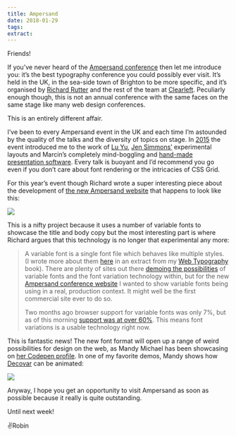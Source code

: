 ```yaml
---
title: Ampersand
date: 2018-01-29
tags:
extract:
---
```


Friends!

If you’ve never heard of the [Ampersand conference](https://2018.ampersandconf.com/) then let me introduce you: it’s the best typography conference you could possibly ever visit. It’s held in the UK, in the sea-side town of Brighton to be more specific, and it’s organised by [Richard Rutter](http://clagnut.com/) and the rest of the team at [Clearleft](https://clearleft.com/). Peculiarly enough though, this is not an annual conference with the same faces on the same stage like many web design conferences.

This is an entirely different affair.

I’ve been to every Ampersand event in the UK and each time I’m astounded by the quality of the talks and the diversity of topics on stage. In [2015](http://robinrendle.com/notes/ampersand-2015/) the event introduced me to the work of [Lu Yu](https://twitter.com/lugotype), [Jen Simmons’](http://jensimmons.com) experimental layouts and Marcin’s completely mind-boggling and [hand-made presentation software](https://medium.com/the-rectangle-behind-you/the-rectangle-behind-you-103179fcfc32). Every talk is buoyant and I’d recommend you go even if you don’t care about font rendering or the intricacies of CSS Grid.

For this year’s event though Richard wrote a super interesting piece about the development of [the new Ampersand website](https://medium.com/clear-left-thinking/how-to-use-variable-fonts-in-the-real-world-e6d73065a604) that happens to look like this:

![](https://buttondown.s3.us-west-2.amazonaws.com/images/c87ab7e4-a9f3-4acd-9b4c-f6635627cf7b.png)

This is a nifty project because it uses a number of variable fonts to showcase the title and body copy but the most interesting part is where Richard argues that this technology is no longer that experimental any more:

> A variable font is a single font file which behaves like multiple styles. (I wrote more about them [here](https://medium.com/@clagnut/get-started-with-variable-fonts-c055fd73ecd7) in an extract from my [Web Typography](http://book.webtypography.net/) book). There are plenty of sites out there [demoing the possibilities](https://codepen.io/mandymichael/) of variable fonts and the font variation technology within, but for the new [Ampersand conference website](https://2018.ampersandconf.com/) I wanted to show variable fonts being using in a real, production context. It might well be the first commercial site ever to do so.
>
> Two months ago browser support for variable fonts was only 7%, but as of this morning [support was at over 60%](https://caniuse.com/#search=variable%20fonts). This means font variations is a usable technology right now.

This is fantastic news! The new font format will open up a range of weird possibilities for design on the web, as Mandy Michael has been showcasing on [her Codepen profile](https://codepen.io/mandymichael/). In one of my favorite demos, Mandy shows how [Decovar](https://www.typenetwork.com/brochure/decovar-a-decorative-variable-font-by-david-berlow) can be animated:

![](https://buttondown.s3.us-west-2.amazonaws.com/images/4434575f-884c-465a-941e-f6b20ee53e81.gif)

Anyway, I hope you get an opportunity to visit Ampersand as soon as possible because it really is quite outstanding.

Until next week!

✌️Robin
